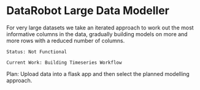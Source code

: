DataRobot Large Data Modeller
=============================
 
For very large datasets we take an iterated approach to work out the most
informative columns in the data, gradually building models on more and more
rows with a reduced number of columns.


```
Status: Not Functional

Current Work: Building Timeseries Workflow
```

Plan: Upload data into a flask app and then select the planned modelling approach.


